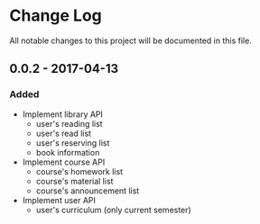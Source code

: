 # Change Log
All notable changes to this project will be documented in this file.

## 0.0.2 - 2017-04-13
### Added
* Implement library API
  * user's reading list
  * user's read list
  * user's reserving list
  * book information
* Implement course API
  * course's homework list
  * course's material list
  * course's announcement list
* Implement user API
  * user's curriculum (only current semester)
